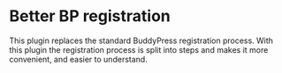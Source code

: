 # Better BP registration

This plugin replaces the standard BuddyPress registration process. With this plugin the registration process is split into steps and makes it more convenient, and easier to understand.
